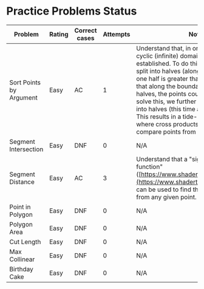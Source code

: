 # Practice Problems Status
Problem|Rating|Correct cases|Attempts|Notes
-|-|-|-|-
Sort Points by Argument|Easy|AC|1|Understand that, in order to sort on a cyclic (infinite) domain, a period must be established. To do this, the points can be split into halves (along the x-axis), where one half is greater than the other. Note that along the boundary between the two halves, the points could go either way. To solve this, we further divide said points into halves (this time along the y-axis). This results in a tide-pod-like division where cross products can then be used to compare points from within each half.
Segment Intersection|Easy|DNF|0|N/A
Segment Distance|Easy|AC|3|Understand that a "signed distance function" ([https://www.shadertoy.com/view/Wlfyzl](https://www.shadertoy.com/view/Wlfyzl)) can be used to find the distance to a line from any given point.
Point in Polygon|Easy|DNF|0|N/A
Polygon Area|Easy|DNF|0|N/A
Cut Length|Easy|DNF|0|N/A
Max Collinear|Easy|DNF|0|N/A
Birthday Cake|Easy|DNF|0|N/A